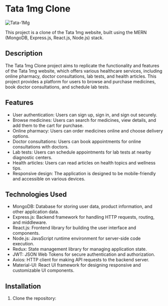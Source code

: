 # Tata 1mg Clone

![Tata-1Mg](https://www.1mg.com/images/tata_1mg_logo.svg)

This project is a clone of the Tata 1mg website, built using the MERN (MongoDB, Express.js, React.js, Node.js) stack.

## Description

The Tata 1mg Clone project aims to replicate the functionality and features of the Tata 1mg website, which offers various healthcare services, including online pharmacy, doctor consultations, lab tests, and health articles. This project provides a platform for users to browse and purchase medicines, book doctor consultations, and schedule lab tests.

## Features

- User authentication: Users can sign up, sign in, and sign out securely.
- Browse medicines: Users can search for medicines, view details, and add them to the cart for purchase.
- Online pharmacy: Users can order medicines online and choose delivery options.
- Doctor consultations: Users can book appointments for online consultations with doctors.
- Lab tests: Users can schedule appointments for lab tests at nearby diagnostic centers.
- Health articles: Users can read articles on health topics and wellness tips.
- Responsive design: The application is designed to be mobile-friendly and accessible on various devices.

## Technologies Used

- MongoDB: Database for storing user data, product information, and other application data.
- Express.js: Backend framework for handling HTTP requests, routing, and middleware.
- React.js: Frontend library for building the user interface and components.
- Node.js: JavaScript runtime environment for server-side code execution.
- Redux: State management library for managing application state.
- JWT: JSON Web Tokens for secure authentication and authorization.
- Axios: HTTP client for making API requests to the backend server.
- Material-UI: React UI framework for designing responsive and customizable UI components.

## Installation

1. Clone the repository:

